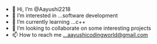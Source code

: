 - 👋 Hi, I’m @Aayushi2218
- 👀 I’m interested in ...software development
- 🌱 I’m currently learning ...c++
- 💞️ I’m looking to collaborate on some interesting projects
- 📫 How to reach me ...aayushicodingworld@gmail.com

<!---
Aayushi2218/Aayushi2218 is a ✨ special ✨ repository because its `README.md` (this file) appears on your GitHub profile.
You can click the Preview link to take a look at your changes.
--->
